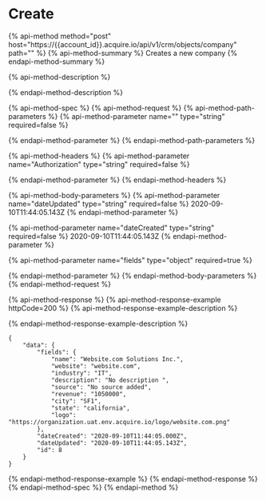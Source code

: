 # Create

{% api-method method="post" host="https://{{account\_id}}.acquire.io/api/v1/crm/objects/company" path="" %}
{% api-method-summary %}
Creates a new company
{% endapi-method-summary %}

{% api-method-description %}

{% endapi-method-description %}

{% api-method-spec %}
{% api-method-request %}
{% api-method-path-parameters %}
{% api-method-parameter name="" type="string" required=false %}

{% endapi-method-parameter %}
{% endapi-method-path-parameters %}

{% api-method-headers %}
{% api-method-parameter name="Authorization" type="string" required=false %}

{% endapi-method-parameter %}
{% endapi-method-headers %}

{% api-method-body-parameters %}
{% api-method-parameter name="dateUpdated" type="string" required=false %}
2020-09-10T11:44:05.143Z
{% endapi-method-parameter %}

{% api-method-parameter name="dateCreated" type="string" required=false %}
2020-09-10T11:44:05.143Z
{% endapi-method-parameter %}

{% api-method-parameter name="fields" type="object" required=true %}
 
{% endapi-method-parameter %}
{% endapi-method-body-parameters %}
{% endapi-method-request %}

{% api-method-response %}
{% api-method-response-example httpCode=200 %}
{% api-method-response-example-description %}

{% endapi-method-response-example-description %}

```
{
    "data": {
        "fields": {
            "name": "Website.com Solutions Inc.",
            "website": "website.com",
            "industry": "IT",
            "description": "No description ",
            "source": "No source added",
            "revenue": "1050000",
            "city": "SF1",
            "state": "california",
            "logo": "https://organization.uat.env.acquire.io/logo/website.com.png"
        },
        "dateCreated": "2020-09-10T11:44:05.000Z",
        "dateUpdated": "2020-09-10T11:44:05.143Z",
        "id": 8
    }
}
```
{% endapi-method-response-example %}
{% endapi-method-response %}
{% endapi-method-spec %}
{% endapi-method %}



